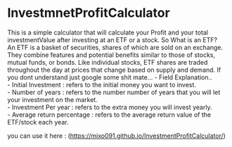# InvestmnetProfitCalculator
This is a simple calculator that will calculate your Profit  and your total investmentValue after investing at an ETF or a stock.
                So What is an ETF?                                            
                An ETF is a basket of securities, shares of which are sold on an exchange.
                They combine features and potential benefits similar to those of stocks, 
                mutual funds, or bonds. Like individual stocks, ETF shares are traded throughout
                the day at prices that change based on supply and demand.
                If you dont understand just google some shit mate...
                -
                Field Explanation..                                                
                -
                Initial Investment : refers to the initial money you want to invest.                
                -
                Number of years : refers to the number number of years that you will
                let your investment on the market.              
                -
                Investment Per year : refers to the extra money you will invest yearly.            
                -
                Average return percentage : refers to the average return value
                of the ETF/stock each year. 



you can use it here :  (https://mixo091.github.io/InvestmentProfitCalculator/)
